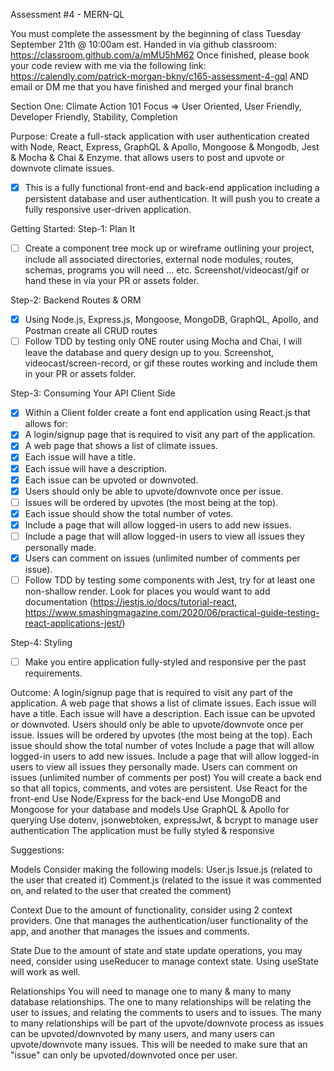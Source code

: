 Assessment #4 - MERN-QL

You must complete the assessment by the beginning of class Tuesday 
September 21th @ 10:00am est. Handed in via github classroom: https://classroom.github.com/a/mMU5hM62
Once finished, please book your code review with me via the following link: https://calendly.com/patrick-morgan-bkny/c165-assessment-4-gql
AND email or DM me that you have finished and merged your final branch

Section One: Climate Action 101
Focus => User Oriented, User Friendly, Developer Friendly, Stability, Completion

Purpose: Create a full-stack application with user authentication created with Node, React, Express, GraphQL & Apollo, Mongoose & Mongodb, Jest & Mocha & Chai & Enzyme.
that allows users to post and upvote or downvote climate issues.

- [x] This is a fully functional front-end and back-end application including a persistent database and user authentication. 
It will push you to create a fully responsive user-driven application.

Getting Started:
Step-1: Plan It
- [ ] Create a component tree mock up or wireframe outlining your project, include all associated directories, external node modules, routes, schemas, programs you will need ... etc. Screenshot/videocast/gif or hand these in via your PR or assets folder.

Step-2: Backend Routes & ORM
- [x] Using Node.js, Express.js, Mongoose, MongoDB, GraphQL, Apollo, and Postman create all CRUD routes
- [ ] Follow TDD by testing only ONE router using Mocha and Chai, I will leave the database and query design up to you.
Screenshot, videocast/screen-record, or gif these routes working and include them in your PR or assets folder.

Step-3: Consuming Your API Client Side
- [x] Within a Client folder create a font end application using React.js that allows for:
- [x]  A login/signup page that is required to visit any part of the application.
- [x]  A web page that shows a list of climate issues.
- [x]  Each issue will have a title.
- [x]  Each issue will have a description.
- [x]  Each issue can be upvoted or downvoted.
- [x]  Users should only be able to upvote/downvote once per issue.
- [ ]  Issues will be ordered by upvotes (the most being at the top).
- [x]  Each issue should show the total number of votes.
- [x]  Include a page that will allow logged-in users to add new issues.
- [ ]  Include a page that will allow logged-in users to view all issues they personally made.
- [x]  Users can comment on issues (unlimited number of comments per issue).
- [ ]  Follow TDD by testing some components with Jest, try for at least one non-shallow render. Look for places you would want to add documentation (https://jestjs.io/docs/tutorial-react, https://www.smashingmagazine.com/2020/06/practical-guide-testing-react-applications-jest/)

Step-4: Styling
- [ ] Make you entire application fully-styled and responsive per the past requirements.

Outcome:
A login/signup page that is required to visit any part of the application.
A web page that shows a list of climate issues.
  Each issue will have a title.
  Each issue will have a description.
  Each issue can be upvoted or downvoted.
  Users should only be able to upvote/downvote once per issue.
  Issues will be ordered by upvotes (the most being at the top).
  Each issue should show the total number of votes
Include a page that will allow logged-in users to add new issues.
Include a page that will allow logged-in users to view all issues they personally made.
Users can comment on issues (unlimited number of comments per post)
You will create a back end so that all topics, comments, and votes are persistent.
Use React for the front-end
Use Node/Express for the back-end
Use MongoDB and Mongoose for your database and models
Use GraphQL & Apollo for querying
Use dotenv, jsonwebtoken, expressJwt, & bcrypt to manage user authentication
The application must be fully styled & responsive


Suggestions:

Models
Consider making the following models:
  User.js
  Issue.js (related to the user that created it)
  Comment.js (related to the issue it was commented on, and related to the user that created the comment)

Context
Due to the amount of functionality, consider using 2 context providers. One that manages the authentication/user functionality of the app, 
and another that manages the issues and comments.

State
Due to the amount of state and state update operations, you may need, consider using useReducer to manage context state. Using useState will work as well.

Relationships
You will need to manage one to many & many to many database relationships. 
  The one to many relationships will be relating the user to issues, and relating the comments to users and to issues. 
  The many to many relationships will be part of the upvote/downvote process as issues can be upvoted/downvoted by many users, 
  and many users can upvote/downvote many issues. This will be needed to make sure that an "issue" can only be upvoted/downvoted once per user.